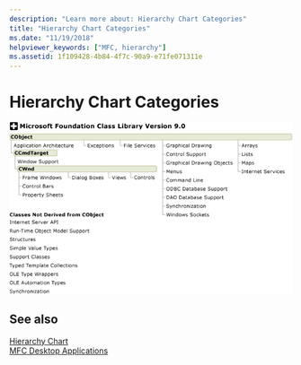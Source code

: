 ```yaml
---
description: "Learn more about: Hierarchy Chart Categories"
title: "Hierarchy Chart Categories"
ms.date: "11/19/2018"
helpviewer_keywords: ["MFC, hierarchy"]
ms.assetid: 1f109428-4b84-4f7c-90a9-e71fe071311e
---
```

# Hierarchy Chart Categories

![MFC hierarchy chart categories.](../mfc/media/vc369r1.png "MFC hierarchy chart categories")

## See also

[Hierarchy Chart](hierarchy-chart.md)<br/>
[MFC Desktop Applications](mfc-desktop-applications.md)
